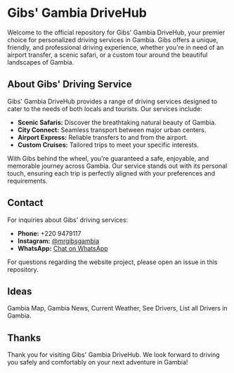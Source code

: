 # Gibs' Gambia DriveHub

Welcome to the official repository for Gibs' Gambia DriveHub, your premier choice for personalized driving services in Gambia. Gibs offers a unique, friendly, and professional driving experience, whether you're in need of an airport transfer, a scenic safari, or a custom tour around the beautiful landscapes of Gambia.

## About Gibs' Driving Service

Gibs' Gambia DriveHub provides a range of driving services designed to cater to the needs of both locals and tourists. Our services include:

- **Scenic Safaris:** Discover the breathtaking natural beauty of Gambia.
- **City Connect:** Seamless transport between major urban centers.
- **Airport Express:** Reliable transfers to and from the airport.
- **Custom Cruises:** Tailored trips to meet your specific interests.

With Gibs behind the wheel, you're guaranteed a safe, enjoyable, and memorable journey across Gambia. Our service stands out with its personal touch, ensuring each trip is perfectly aligned with your preferences and requirements.

## Contact

For inquiries about Gibs' driving services:

- **Phone:** +220 9479117
- **Instagram:** [@mrgibsgambia](https://www.instagram.com/mrgibsgambia)
- **WhatsApp:** [Chat on WhatsApp](https://wa.me/2209479117)

For questions regarding the website project, please open an issue in this repository.


## Ideas
Gambia Map, Gambia News, Current Weather, See Drivers, List all Drivers in Gambia.

## Thanks
Thank you for visiting Gibs' Gambia DriveHub. We look forward to driving you safely and comfortably on your next adventure in Gambia!
